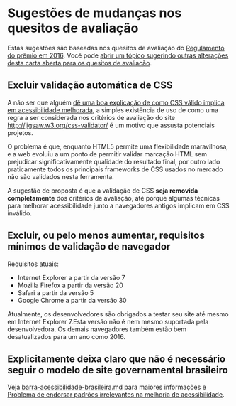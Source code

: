 # Sugestões de mudanças nos quesitos de avaliação

Estas sugestões são baseadas nos quesitos de avaliação do [Regulamento do prêmio em 2016](regulamento-oficial-2016.md).
Você pode [abrir um tópico sugerindo outras alterações desta carta aberta para os quesitos de avaliação](https://github.com/fititnt/carta-aberta-premio-nacional-acessibilidade-na-web/issues/new).

## Excluir validação automática de CSS

A não ser que alguém [dê uma boa explicação de como CSS válido implica em acessibilidade melhorada](https://github.com/fititnt/carta-aberta-premio-nacional-acessibilidade-na-web/issues/new),
a simples existência de uso de como uma regra a ser considerada nos critérios de
avaliação do site http://jigsaw.w3.org/css-validator/ é um motivo que assusta
potenciais projetos.

O problema é que, enquanto HTML5 permite uma flexibilidade maravilhosa, e a
web evoluiu a um ponto de permitir validar marcação HTML sem prejudicar
significativamente qualidade do resultado final, por outro lado praticamente
todos os principais frameworks de CSS usados no mercado não são validados
nesta ferramenta.

A sugestão de proposta é que a validação de CSS **seja removida completamente**
dos critérios de avaliação, até porque algumas técnicas para melhorar
acessibilidade junto a navegadores antigos implicam em CSS inválido.

## Excluir, ou pelo menos aumentar, requisitos mínimos de validação de navegador

Requisitos atuais:

- Internet Explorer a partir da versão 7
- Mozilla Firefox a partir da versão 20
- Safari a partir da versão 5
- Google Chrome a partir da versão 30

Atualmente, os desenvolvedores são obrigados a testar seu site até mesmo em
Internet Explorer 7.Esta versão não é nem mesmo suportada pela desenvolvedora.
Os demais navegadores também estão bem desatualizados para um ano como 2016.

## Explicitamente deixa claro que não é necessário seguir o modelo de site governamental brasileiro

Veja [barra-acessibilidade-brasileira.md](barra-acessibilidade-brasileira.md)
para maiores informações e [Problema de endorsar padrões irrelevantes na melhoria de acessibilidade](problema-de-endorsar-padroes-irrelevantes.md).
